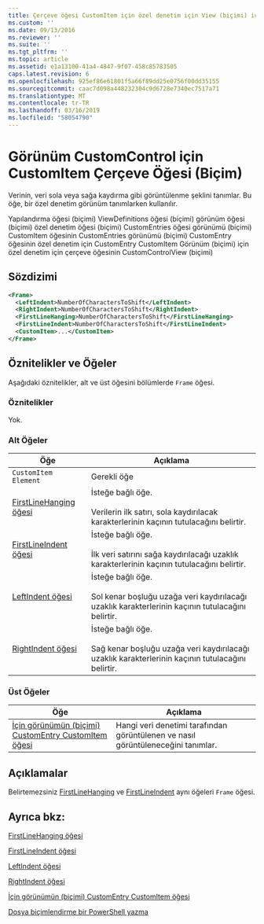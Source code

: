 ```yaml
---
title: Çerçeve öğesi CustomItem için özel denetim için View (biçimi) için | Microsoft Docs
ms.custom: ''
ms.date: 09/13/2016
ms.reviewer: ''
ms.suite: ''
ms.tgt_pltfrm: ''
ms.topic: article
ms.assetid: e1a13100-41a4-4847-9f07-458c85783505
caps.latest.revision: 6
ms.openlocfilehash: 925ef86e61801f5a66f89dd25e0756f00dd35155
ms.sourcegitcommit: caac7d098a448232304c9d6728e7340ec7517a71
ms.translationtype: MT
ms.contentlocale: tr-TR
ms.lasthandoff: 03/16/2019
ms.locfileid: "58054790"
---
```

# <a name="frame-element-for-customitem-for-customcontrol-for-view-format"></a>Görünüm CustomControl için CustomItem Çerçeve Öğesi (Biçim)

Verinin, veri sola veya sağa kaydırma gibi görüntülenme şeklini tanımlar. Bu öğe, bir özel denetim görünüm tanımlarken kullanılır.

Yapılandırma öğesi (biçimi) ViewDefinitions öğesi (biçimi) görünüm öğesi (biçimi) özel denetim öğesi (biçimi) CustomEntries öğesi görünümü (biçimi) CustomItem öğesinin CustomEntries görünümü (biçimi) CustomEntry öğesinin özel denetim için CustomEntry CustomItem Görünüm (biçimi) için özel denetim için çerçeve öğesinin CustomControlView (biçimi)

## <a name="syntax"></a>Sözdizimi

```xml
<Frame>
  <LeftIndent>NumberOfCharactersToShift</LeftIndent>
  <RightIndent>NumberOfCharactersToShift</RightIndent>
  <FirstLineHanging>NumberOfCharactersToShift</FirstLineHanging>
  <FirstLineIndent>NumberOfCharactersToShift</FirstLineIndent>
  <CustomItem>...</CustomItem>
</Frame>
```

## <a name="attributes-and-elements"></a>Öznitelikler ve Öğeler

Aşağıdaki öznitelikler, alt ve üst öğesini bölümlerde `Frame` öğesi.

### <a name="attributes"></a>Öznitelikler

Yok.

### <a name="child-elements"></a>Alt Öğeler

|Öğe|Açıklama|
|-------------|-----------------|
|`CustomItem Element`|Gerekli öğe|
|[FirstLineHanging öğesi](./firstlinehanging-element-for-frame-for-customcontrol-for-view-format.md)|İsteğe bağlı öğe.<br /><br /> Verilerin ilk satırı, sola kaydırılacak karakterlerinin kaçının tutulacağını belirtir.|
|[FirstLineIndent öğesi](./firstlineindent-element-for-frame-for-customcontrol-for-view-format.md)|İsteğe bağlı öğe.<br /><br /> İlk veri satırını sağa kaydırılacağı uzaklık karakterlerinin kaçının tutulacağını belirtir.|
|[LeftIndent öğesi](./leftindent-element-for-frame-for-customcontrol-for-view-format.md)|İsteğe bağlı öğe.<br /><br /> Sol kenar boşluğu uzağa veri kaydırılacağı uzaklık karakterlerinin kaçının tutulacağını belirtir.|
|[RightIndent öğesi](./rightindent-element-for-frame-for-customcontrol-for-view-format.md)|İsteğe bağlı öğe.<br /><br /> Sağ kenar boşluğu uzağa veri kaydırılacağı uzaklık karakterlerinin kaçının tutulacağını belirtir.|

### <a name="parent-elements"></a>Üst Öğeler

|Öğe|Açıklama|
|-------------|-----------------|
|[İçin görünümün (biçimi) CustomEntry CustomItem öğesi](./customitem-element-for-customentry-for-customcontrol-for-view-format.md)|Hangi veri denetimi tarafından görüntülenen ve nasıl görüntüleneceğini tanımlar.|

## <a name="remarks"></a>Açıklamalar

Belirtemezsiniz [FirstLineHanging](./firstlinehanging-element-for-frame-for-customcontrol-for-view-format.md) ve [FirstLineIndent](./firstlineindent-element-for-frame-for-customcontrol-for-view-format.md) aynı öğeleri `Frame` öğesi.

## <a name="see-also"></a>Ayrıca bkz:

[FirstLineHanging öğesi](./firstlinehanging-element-for-frame-for-customcontrol-for-view-format.md)

[FirstLineIndent öğesi](./firstlineindent-element-for-frame-for-customcontrol-for-view-format.md)

[LeftIndent öğesi](./leftindent-element-for-frame-for-customcontrol-for-view-format.md)

[RightIndent öğesi](./rightindent-element-for-frame-for-customcontrol-for-view-format.md)

[İçin görünümün (biçimi) CustomEntry CustomItem öğesi](./customitem-element-for-customentry-for-customcontrol-for-view-format.md)

[Dosya biçimlendirme bir PowerShell yazma](./writing-a-powershell-formatting-file.md)
